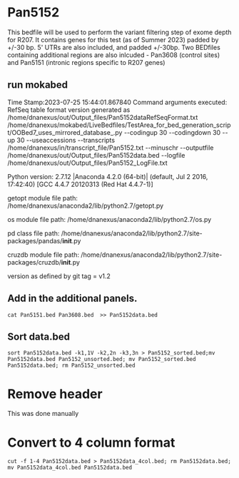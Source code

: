 # Pan5152
This bedfile will be used to perform the variant filtering step of exome depth for R207. It contains genes for this test (as of Summer 2023) padded by +/-30 bp. 5' UTRs are also included, and padded +/-30bp. Two BEDfiles containing additional regions are also inlcuded - Pan3608 (control sites) and Pan5151 (intronic regions specific to R207 genes)

## run mokabed
Time Stamp:2023-07-25 15:44:01.867840
Command arguments executed:
RefSeq table format version generated as /home/dnanexus/out/Output_files/Pan5152dataRefSeqFormat.txt
/home/dnanexus/mokabed/LiveBedfiles/TestArea_for_bed_generation_script/OOBed7_uses_mirrored_database_.py --codingup 30 --codingdown 30 --up 30 --useaccessions --transcripts /home/dnanexus/in/transcript_file/Pan5152.txt --minuschr --outputfile /home/dnanexus/out/Output_files/Pan5152data.bed --logfile /home/dnanexus/out/Output_files/Pan5152_LogFile.txt 

 Python version: 2.7.12 |Anaconda 4.2.0 (64-bit)| (default, Jul  2 2016, 17:42:40) 
[GCC 4.4.7 20120313 (Red Hat 4.4.7-1)]

 getopt module file path: /home/dnanexus/anaconda2/lib/python2.7/getopt.py

 os module file path: /home/dnanexus/anaconda2/lib/python2.7/os.py

 pd class file path: /home/dnanexus/anaconda2/lib/python2.7/site-packages/pandas/__init__.py

 cruzdb module file path: /home/dnanexus/anaconda2/lib/python2.7/site-packages/cruzdb/__init__.py

version as defined by git tag = v1.2

## Add in the additional panels.
`cat Pan5151.bed Pan3608.bed  >> Pan5152data.bed`

## Sort data.bed
`sort Pan5152data.bed -k1,1V -k2,2n -k3,3n > Pan5152_sorted.bed;mv Pan5152data.bed Pan5152_unsorted.bed; mv Pan5152_sorted.bed Pan5152data.bed; rm Pan5152_unsorted.bed`

# Remove header 
This was done manually

# Convert to 4 column format
`cut -f 1-4 Pan5152data.bed > Pan5152data_4col.bed; rm Pan5152data.bed; mv Pan5152data_4col.bed Pan5152data.bed`